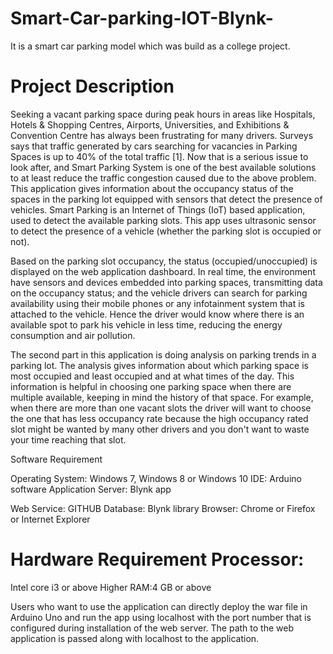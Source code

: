 # Smart-Car-parking-IOT-Blynk-
It is a smart car parking model which was build as a college project.
<h1>Project Description</h1>
Seeking a vacant parking space during peak hours in areas like Hospitals, Hotels & Shopping Centres, Airports, Universities, and Exhibitions & Convention Centre has always been frustrating for many drivers. Surveys says that traffic generated by cars searching for vacancies in Parking Spaces is up to 40% of the total traffic [1]. Now that is a serious issue to look after, and Smart Parking System is one of the best available solutions to at least reduce the traffic congestion caused due to the above problem. This application gives information about the occupancy status of the spaces in the parking lot equipped with sensors that detect the presence of vehicles. Smart Parking is an Internet of Things (IoT) based application, used to detect the available parking slots. This app uses ultrasonic sensor to detect the presence of a vehicle (whether the parking slot is occupied or not).

 Based on the parking slot occupancy, the status (occupied/unoccupied) is displayed on the web application dashboard. In real time, the environment have sensors and devices embedded into parking spaces, transmitting data on the occupancy status; and the vehicle drivers can search for parking availability using their mobile phones or any infotainment system that is attached to the vehicle. Hence the driver would know where there is an available spot to park his vehicle in less time, reducing the energy consumption and air pollution. 

The second part in this application is doing analysis on parking trends in a parking lot. The analysis gives information about which parking space is most occupied and least occupied and at what times of the day. This information is helpful in choosing one parking space when there are multiple available, keeping in mind the history of that space. For example, when there are more than one vacant slots the driver will want to choose the one that has less occupancy rate because the high occupancy rated slot might be wanted by many other drivers and you don't want to waste your time reaching that slot. 

Software Requirement

Operating System: Windows 7, Windows 8 or Windows 10 
IDE: Arduino software 
Application Server: Blynk app

Web Service: GITHUB 
Database: Blynk library
Browser: Chrome or Firefox or Internet Explorer

<h1>Hardware Requirement Processor:</h1>
 Intel core i3 or above 
 Higher RAM:4 GB or above

Users who want to use the application can directly deploy the war file in Arduino Uno and run the app using localhost with the port number that is configured during installation of the web server. The path to the web application is passed along with localhost to the application.

